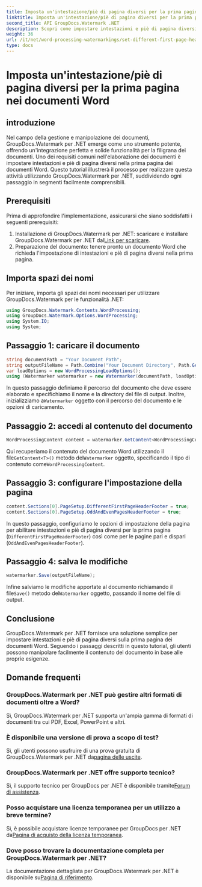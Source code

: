```yaml
---
title: Imposta un'intestazione/piè di pagina diversi per la prima pagina nei documenti Word
linktitle: Imposta un'intestazione/piè di pagina diversi per la prima pagina nei documenti Word
second_title: API GroupDocs.Watermark .NET
description: Scopri come impostare intestazioni e piè di pagina diversi sulla prima pagina dei documenti Word utilizzando GroupDocs.Watermark per .NET.
weight: 36
url: /it/net/word-processing-watermarkings/set-different-first-page-header-footer-word-docs/
type: docs
---
```

# Imposta un'intestazione/piè di pagina diversi per la prima pagina nei documenti Word

## introduzione
Nel campo della gestione e manipolazione dei documenti, GroupDocs.Watermark per .NET emerge come uno strumento potente, offrendo un'integrazione perfetta e solide funzionalità per la filigrana dei documenti. Uno dei requisiti comuni nell'elaborazione dei documenti è impostare intestazioni e piè di pagina diversi nella prima pagina dei documenti Word. Questo tutorial illustrerà il processo per realizzare questa attività utilizzando GroupDocs.Watermark per .NET, suddividendo ogni passaggio in segmenti facilmente comprensibili.
## Prerequisiti
Prima di approfondire l'implementazione, assicurarsi che siano soddisfatti i seguenti prerequisiti:
1.  Installazione di GroupDocs.Watermark per .NET: scaricare e installare GroupDocs.Watermark per .NET dal[Link per scaricare](https://releases.groupdocs.com/Watermark/net/).
2. Preparazione del documento: tenere pronto un documento Word che richieda l'impostazione di intestazioni e piè di pagina diversi nella prima pagina.

## Importa spazi dei nomi
Per iniziare, importa gli spazi dei nomi necessari per utilizzare GroupDocs.Watermark per le funzionalità .NET:
```csharp
using GroupDocs.Watermark.Contents.WordProcessing;
using GroupDocs.Watermark.Options.WordProcessing;
using System.IO;
using System;
```
## Passaggio 1: caricare il documento
```csharp
string documentPath = "Your Document Path";
string outputFileName = Path.Combine("Your Document Directory", Path.GetFileName(documentPath));
var loadOptions = new WordProcessingLoadOptions();
using (Watermarker watermarker = new Watermarker(documentPath, loadOptions))
```
In questo passaggio definiamo il percorso del documento che deve essere elaborato e specifichiamo il nome e la directory del file di output. Inoltre, inizializziamo a`Watermarker` oggetto con il percorso del documento e le opzioni di caricamento.
## Passaggio 2: accedi al contenuto del documento
```csharp
WordProcessingContent content = watermarker.GetContent<WordProcessingContent>();
```
 Qui recuperiamo il contenuto del documento Word utilizzando il file`GetContent<T>()` metodo del`Watermarker` oggetto, specificando il tipo di contenuto come`WordProcessingContent`.
## Passaggio 3: configurare l'impostazione della pagina
```csharp
content.Sections[0].PageSetup.DifferentFirstPageHeaderFooter = true;
content.Sections[0].PageSetup.OddAndEvenPagesHeaderFooter = true;
```
In questo passaggio, configuriamo le opzioni di impostazione della pagina per abilitare intestazioni e piè di pagina diversi per la prima pagina (`DifferentFirstPageHeaderFooter`) così come per le pagine pari e dispari (`OddAndEvenPagesHeaderFooter`).
## Passaggio 4: salva le modifiche
```csharp
watermarker.Save(outputFileName);
```
 Infine salviamo le modifiche apportate al documento richiamando il file`Save()` metodo del`Watermarker` oggetto, passando il nome del file di output.

## Conclusione
GroupDocs.Watermark per .NET fornisce una soluzione semplice per impostare intestazioni e piè di pagina diversi sulla prima pagina dei documenti Word. Seguendo i passaggi descritti in questo tutorial, gli utenti possono manipolare facilmente il contenuto del documento in base alle proprie esigenze.
## Domande frequenti
### GroupDocs.Watermark per .NET può gestire altri formati di documenti oltre a Word?
Sì, GroupDocs.Watermark per .NET supporta un'ampia gamma di formati di documenti tra cui PDF, Excel, PowerPoint e altri.
### È disponibile una versione di prova a scopo di test?
Sì, gli utenti possono usufruire di una prova gratuita di GroupDocs.Watermark per .NET da[pagina delle uscite](https://releases.groupdocs.com/).
### GroupDocs.Watermark per .NET offre supporto tecnico?
 Sì, il supporto tecnico per GroupDocs per .NET è disponibile tramite[Forum di assistenza](https://forum.groupdocs.com/c/watermark/19).
### Posso acquistare una licenza temporanea per un utilizzo a breve termine?
 Sì, è possibile acquistare licenze temporanee per GroupDocs per .NET da[Pagina di acquisto della licenza temporanea](https://purchase.groupdocs.com/temporary-license/).
### Dove posso trovare la documentazione completa per GroupDocs.Watermark per .NET?
 La documentazione dettagliata per GroupDocs.Watermark per .NET è disponibile su[Pagina di riferimento](https://tutorials.groupdocs.com/Watermark/net/).